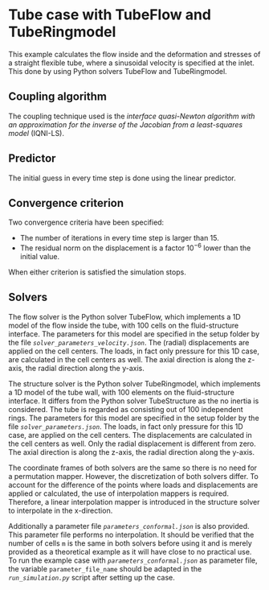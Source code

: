 # Tube case with TubeFlow and TubeRingmodel

This example calculates the flow inside and the deformation and stresses of a straight flexible tube, where a sinusoidal velocity is specified at the inlet.
This done by using Python solvers TubeFlow and TubeRingmodel.

## Coupling algorithm

The coupling technique used is the *interface quasi-Newton algorithm with an approximation for the inverse of the Jacobian from a least-squares model* (IQNI-LS).

## Predictor

The initial guess in every time step is done using the linear predictor.

## Convergence criterion

Two convergence criteria have been specified:

- The number of iterations in every time step is larger than 15.
- The residual norm on the displacement is a factor $10^{-6}$ lower than the initial value.
 
When either criterion is satisfied the simulation stops.

## Solvers

The flow solver is the Python solver TubeFlow, which implements a 1D model of the flow inside the tube,
with 100 cells on the fluid-structure interface. 
The parameters for this model are specified in the setup folder by the file *`solver_parameters_velocity.json`*.
The (radial) displacements are applied on the cell centers.
The loads, in fact only pressure for this 1D case, are calculated in the cell centers as well.
The axial direction is along the z-axis, the radial direction along the y-axis.

The structure solver is the Python solver TubeRingmodel, which implements a 1D model of the tube wall,
with 100 elements on the fluid-structure interface.
It differs from the Python solver TubeStructure as the no inertia is considered.
The tube is regarded as consisting out of 100 independent rings.
The parameters for this model are specified in the setup folder by the file *`solver_parameters.json`*.
The loads, in fact only pressure for this 1D case, are applied on the cell centers.
The displacements are calculated in the cell centers as well. Only the radial displacement is different from zero.
The axial direction is along the z-axis, the radial direction along the y-axis.

The coordinate frames of both solvers are the same so there is no need for a permutation mapper.
However, the discretization of both solvers differ.
To account for the difference of the points where loads and displacements are applied or calculated, the use of interpolation mappers is required.
Therefore, a linear interpolation mapper is introduced in the structure solver to interpolate in the x-direction.

Additionally a parameter file *`parameters_conformal.json`* is also provided. This parameter file performs no interpolation.
It should be verified that the number of cells `m` is the same in both solvers before using it and is merely provided as a theoretical example as it will have close to no practical use.
To run the example case with *`parameters_conformal.json`* as parameter file, the variable `parameter_file_name` should be adapted in the *`run_simulation.py`* script after setting up the case.